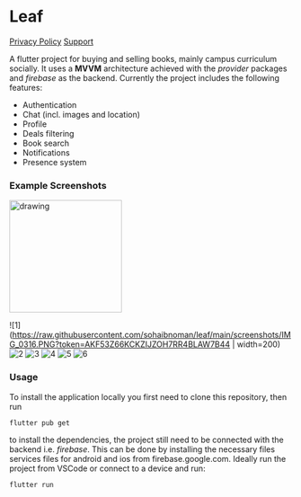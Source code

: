 # Leaf

[Privacy Policy](privacy.md)
[Support](support.md)

A flutter project for buying and selling books, mainly campus curriculum socially. It uses a **MVVM** architecture achieved with the *provider* packages and *firebase* as the backend. Currently the project includes the following features:
* Authentication
* Chat (incl. images and location)
* Profile
* Deals filtering
* Book search
* Notifications
* Presence system

### Example Screenshots

<img src="https://raw.githubusercontent.com/sohaibnoman/leaf/main/screenshots/IMG_0316.PNG?token=AKF53Z66KCKZIJZOH7RR4BLAW7B44" alt="drawing" width="200"/>

![1](https://raw.githubusercontent.com/sohaibnoman/leaf/main/screenshots/IMG_0316.PNG?token=AKF53Z66KCKZIJZOH7RR4BLAW7B44 | width=200) ![2](https://raw.githubusercontent.com/sohaibnoman/leaf/main/screenshots/IMG_0322.PNG?token=AKF53Z7PGCDPQ7O2PBHTFADAW7CC2 "book list") ![3](https://raw.githubusercontent.com/sohaibnoman/leaf/main/screenshots/IMG_0319.PNG?token=AKF53Z27746E5YHA4TBFREDAW7B7S "deals") ![4](https://raw.githubusercontent.com/sohaibnoman/leaf/main/screenshots/IMG_0325.PNG?token=AKF53ZYTBTR7UMGXS7HABX3AW7CMS "location message") ![5](https://raw.githubusercontent.com/sohaibnoman/leaf/main/screenshots/IMG_0323.PNG?token=AKF53Z5Q7WMS7RK3NLQT5NLAW7CJU "notification") ![6](https://raw.githubusercontent.com/sohaibnoman/leaf/main/screenshots/IMG_0321.PNG?token=AKF53Z4XGN2QMDZ7G7RU5A3AW7CGC "image message")

### Usage

To install the application locally you first need to clone this repository, then run

	flutter pub get

to install the dependencies, the project still need to be connected with the backend i.e. *firebase*. This can be done by installing the necessary files services files for android and ios from firebase.google.com. Ideally run the project from VSCode or connect to a device and run:

	flutter run
